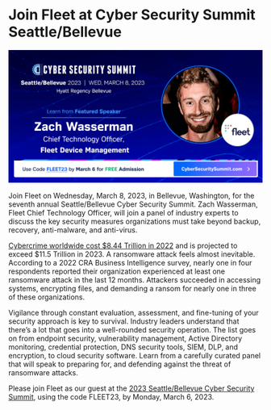 # Join Fleet at Cyber Security Summit Seattle/Bellevue

[![Seattle/Bellevue Cyber Security Summit](../website/assets/images/articles/seattle-bellevue-cyber-security-summit-social-post-1200x628@2x.png)](https://cybersecuritysummit.com/summit/seattle23/)

Join Fleet on Wednesday, March 8, 2023, in Bellevue, Washington, for the seventh annual Seattle/Bellevue Cyber Security Summit. Zach Wasserman, Fleet Chief Technology Officer, will join a panel of industry experts to discuss the key security measures organizations must take beyond backup, recovery, anti-malware, and anti-virus.

[Cybercrime worldwide cost $8.44 Trillion in 2022](https://www.statista.com/chart/28878/expected-cost-of-cybercrime-until-2027/) and is projected to exceed $11.5 Trillion in 2023. A ransomware attack feels almost inevitable. According to a 2022 CRA Business Intelligence survey, nearly one in four respondents reported their organization experienced at least one ransomware attack in the last 12 months. Attackers succeeded in accessing systems, encrypting files, and demanding a ransom for nearly one in three of these organizations.

Vigilance through constant evaluation, assessment, and fine-tuning of your security approach is key to survival. Industry leaders understand that there’s a lot that goes into a well-rounded security operation. The list goes on from endpoint security, vulnerability management, Active Directory monitoring, credential protection, DNS security tools, SIEM, DLP, and encryption, to cloud security software. Learn from a carefully curated panel that will speak to preparing for, and defending against the threat of ransomware attacks.&#x20;

Please join Fleet as our guest at the [2023 Seattle/Bellevue Cyber Security Summit](https://cybersecuritysummit.com/summit/seattle23/), using the code FLEET23, by Monday, March 6, 2023.
